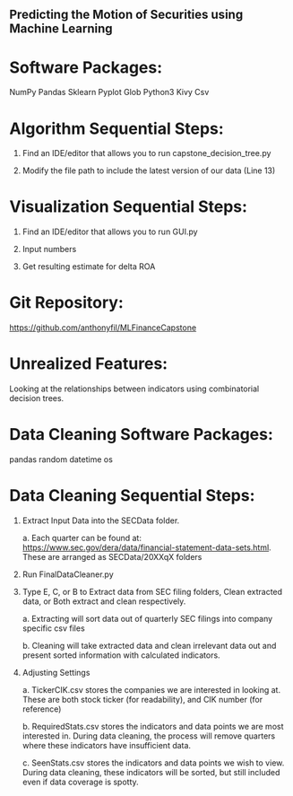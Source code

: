 ## Predicting the Motion of Securities using Machine Learning
# Software Packages:
NumPy
Pandas
Sklearn
Pyplot
Glob
Python3
Kivy
Csv

# Algorithm Sequential Steps:
1. Find an IDE/editor that allows you to run capstone_decision_tree.py

2. Modify the file path to include the latest version of our data (Line 13)

# Visualization Sequential Steps:
1. Find an IDE/editor that allows you to run GUI.py

3. Input numbers

5. Get resulting estimate for delta ROA


# Git Repository:
https://github.com/anthonyfil/MLFinanceCapstone

# Unrealized Features:
Looking at the relationships between indicators using combinatorial decision trees.

# Data Cleaning Software Packages:
pandas
random
datetime
os

# Data Cleaning Sequential Steps:
1. Extract Input Data into the SECData folder.

    a. Each quarter can be found at: https://www.sec.gov/dera/data/financial-statement-data-sets.html. These are arranged as SECData/20XXqX folders
  
2. Run FinalDataCleaner.py

3. Type E, C, or B to Extract data from SEC filing folders, Clean extracted data, or Both extract and clean respectively.

    a. Extracting will sort data out of quarterly SEC filings into company specific csv files
  
    b. Cleaning will take extracted data and clean irrelevant data out and present sorted information with calculated indicators.
  
4. Adjusting Settings

    a. TickerCIK.csv stores the companies we are interested in looking at. These are both stock ticker (for readability), and CIK number (for reference)
  
    b. RequiredStats.csv stores the indicators and data points we are most interested in. During data cleaning, the process will remove quarters where these indicators have insufficient data.
  
    c. SeenStats.csv stores the indicators and data points we wish to view. During data cleaning, these indicators will be sorted, but still included even if data coverage is spotty.

